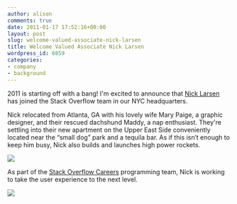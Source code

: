 ```yaml
---
author: alison
comments: true
date: 2011-01-17 17:52:16+00:00
layout: post
slug: welcome-valued-associate-nick-larsen
title: Welcome Valued Associate Nick Larsen
wordpress_id: 6859
categories:
- company
- background
---
```


2011 is starting off with a bang! I'm excited to announce that [Nick Larsen](http://stackoverflow.com/users/178082/nicklarsen) has joined the Stack Overflow team in our NYC headquarters.

Nick relocated from Atlanta, GA with his lovely wife Mary Paige, a graphic designer, and their rescued dachshund Maddy, a nap enthusiast. They're settling into their new apartment on the Upper East Side conveniently located near the “small dog” park and a tequila bar. As if this isn’t enough to keep him busy, Nick also builds and launches high power rockets.

[![](/blog/images/wordpress/perspective-150x150.jpg)](/blog/images/wordpress/perspective.jpg)

As part of the [Stack Overflow Careers](http://careers.stackoverflow.com/) programming team, Nick is working to take the user experience to the next level.

[![](/blog/images/wordpress/heritage-150x150.jpg)](/blog/images/wordpress/heritage.jpg)
